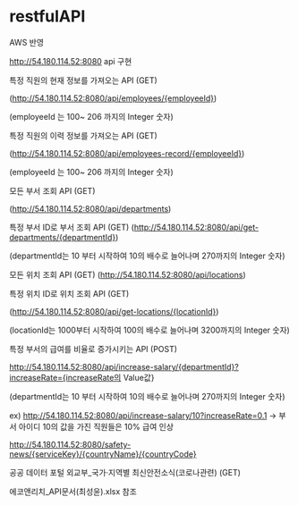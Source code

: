 ﻿# restfulAPI
AWS 반영

http://54.180.114.52:8080
api 구현

특정 직원의 현재 정보를 가져오는 API (GET)

(http://54.180.114.52:8080/api/employees/{employeeId})  

(employeeId 는 100~ 206 까지의 Integer 숫자)

특정 직원의 이력 정보를 가져오는 API (GET)

(http://54.180.114.52:8080/api/employees-record/{employeeId}) 

(employeeId 는 100~ 206 까지의 Integer 숫자)

모든 부서 조회 API (GET)

(http://54.180.114.52:8080/api/departments)

특정 부서 ID로 부서 조회 API (GET)
(http://54.180.114.52:8080/api/get-departments/{departmentId}) 

(departmentId는 10 부터 시작하여 10의 배수로 늘어나며 270까지의 Integer 숫자)

모든 위치 조회 API (GET)
(http://54.180.114.52:8080/api/locations)

특정 위치 ID로 위치 조회 API (GET)

(http://54.180.114.52:8080/api/get-locations/{locationId})

(locationId는 1000부터 시작하여 100의 배수로 늘어나며 3200까지의 Integer 숫자)

특정 부서의 급여를 비율로 증가시키는 API (POST)

http://54.180.114.52:8080/api/increase-salary/{departmentId}?increaseRate={increaseRate의 Value값} 

(departmentId는 10 부터 시작하여 10의 배수로 늘어나며 270까지의 Integer 숫자)

ex) http://54.180.114.52:8080/api/increase-salary/10?increaseRate=0.1   -> 부서 아이디 10의 값을 가진 직원들은 10% 급여 인상

http://54.180.114.52:8080/safety-news/{serviceKey}/{countryName}/{countryCode}

공공 데이터 포털 외교부_국가·지역별 최신안전소식(코로나관련) (GET)

에코앤리치_API문서(최성윤).xlsx 참조


